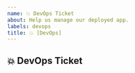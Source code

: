 ```yaml
---
name: 💥 DevOps Ticket
about: Help us manage our deployed app.
labels: devops
title: 💥 [DevOps]
---
```


## 💥 DevOps Ticket
<!-- Describe your issue in detail. Include screenshots if needed. Give us as much information as possible. Use a clear and concise description of what the problem is.-->
